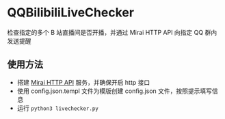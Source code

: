 # QQBilibiliLiveChecker

检查指定的多个 B 站直播间是否开播，并通过 Mirai HTTP API 向指定 QQ 群内发送提醒

## 使用方法

+ 搭建 [Mirai HTTP API](https://github.com/project-mirai/mirai-api-http) 服务，并确保开启 http 接口
+ 使用 config.json.templ 文件为模版创建 config.json 文件，按照提示填写信息
+ 运行 ``python3 livechecker.py``
